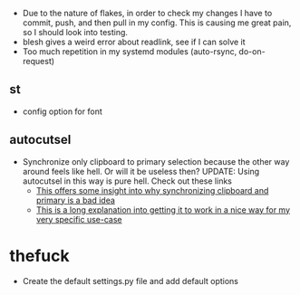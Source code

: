 * Due to the nature of flakes, in order to check my changes I have to commit, push, and then pull in my config. This is causing me great pain, so I should look into testing.
* blesh gives a weird error about readlink, see if I can solve it
* Too much repetition in my systemd modules (auto-rsync, do-on-request)

## st
* config option for font

## autocutsel
* Synchronize only clipboard to primary selection because the other way around feels like hell. Or will it be useless then? UPDATE: Using autocutsel in this way is pure hell. Check out these links
  * [This offers some insight into why synchronizing clipboard and primary is a bad idea](https://specifications.freedesktop.org/clipboards-spec/clipboards-latest.txt)
  * [This is a long explanation into getting it to work in a nice way for my very specific use-case](https://www.seanh.cc/2020/12/27/copy-and-paste-in-tmux/)

# thefuck
* Create the default settings.py file and add default options
